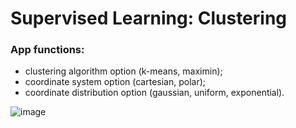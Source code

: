 # Supervised Learning: Clustering

### App functions:
- clustering algorithm option (k-means, maximin);
- coordinate system option (cartesian, polar);
- coordinate distribution option (gaussian, uniform, exponential).

![image](https://user-images.githubusercontent.com/39908528/187268570-b888e456-baa1-4e78-a46d-51668a17bc46.png)
